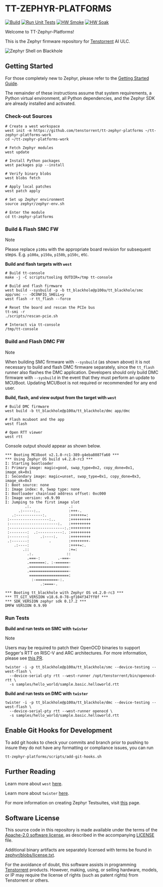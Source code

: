 # TT-ZEPHYR-PLATFORMS

[![Build](https://github.com/tenstorrent/tt-zephyr-platforms/actions/workflows/build-fw.yml/badge.svg?branch=main)](https://github.com/tenstorrent/tt-zephyr-platforms/actions/workflows/build-fw.yml)
[![Run Unit Tests](https://github.com/tenstorrent/tt-zephyr-platforms/actions/workflows/run-unit-tests.yml/badge.svg?branch=main)](https://github.com/tenstorrent/tt-zephyr-platforms/actions/workflows/run-unit-tests.yml)
[![HW Smoke](https://github.com/tenstorrent/tt-zephyr-platforms/actions/workflows/hardware-smoke.yml/badge.svg?branch=main)](https://github.com/tenstorrent/tt-zephyr-platforms/actions/workflows/hardware-smoke.yml)
[![HW Soak](https://github.com/tenstorrent/tt-zephyr-platforms/actions/workflows/hardware-long.yml/badge.svg?branch=main)](https://github.com/tenstorrent/tt-zephyr-platforms/actions/workflows/hardware-long.yml)

Welcome to TT-Zephyr-Platforms!

This is the Zephyr firmware repository for [Tenstorrent](https://tenstorrent.com) AI ULC.

![Zephyr Shell on Blackhole](./doc/img/shell.gif)

## Getting Started

For those completely new to Zephyr, please refer to the
[Getting Started Guide](https://docs.zephyrproject.org/latest/develop/getting_started/index.html).

The remainder of these instructions assume that system requirements, a Python virtual environment,
all Python dependencies, and the Zephyr SDK are already installed and activated.

### Check-out Sources

```shell
# Create a west workspace
west init -m https://github.com/tenstorrent/tt-zephyr-platforms ~/tt-zephyr-platforms-work
cd ~/tt-zephyr-platforms-work

# Fetch Zephyr modules
west update

# Install Python packages
west packages pip --install

# Verify binary blobs
west blobs fetch

# Apply local patches
west patch apply

# Set up Zephyr environment
source zephyr/zephyr-env.sh

# Enter the module
cd tt-zephyr-platforms
```

### Build & Flash SMC FW

> [!NOTE]
> Please replace `p100a` with the appropriate board revision for subsequent steps.
> E.g. `p100a`, `p150a`, `p150b`, `p150c`, etc.

**Build and flash targets with `west`**

```shell
# Build tt-console
make -j -C scripts/tooling OUTDIR=/tmp tt-console

# Build and flash firmware
west build --sysbuild -p -b tt_blackhole@p100a/tt_blackhole/smc app/smc -- -DCONFIG_SHELL=y
west flash -r tt_flash --force

# Reset the board and rescan the PCIe bus
tt-smi -r
./scripts/rescan-pcie.sh

# Interact via tt-console
/tmp/tt-console
```

### Build and Flash DMC FW

> [!NOTE]
> When building SMC firmware with `--sysbuild` (as shown above) it is not necessary to build and
> flash DMC firmware separately, since the `tt_flash` runner also flashes the DMC application.
> Developers should only build DMC firmware with `--sysbuild` in the event that they must perform
> an update to MCUBoot. Updating MCUBoot is not required or recommended for any end user.

**Build, flash, and view output from the target with `west`**
```shell
# Build DMC firmware
west build -b tt_blackhole@p100a/tt_blackhole/dmc app/dmc

# Flash mcuboot and the app
west flash

# Open RTT viewer
west rtt
```

Console output should appear as shown below.
```shell
*** Booting MCUboot v2.1.0-rc1-389-g4eba8087fa60 ***
*** Using Zephyr OS build v4.2.0-rc3 ***
I: Starting bootloader
I: Primary image: magic=good, swap_type=0x2, copy_done=0x1, image_ok=0x1
I: Secondary image: magic=unset, swap_type=0x1, copy_done=0x3, image_ok=0x3
I: Boot source: none
I: Image index: 0, Swap type: none
I: Bootloader chainload address offset: 0xc000
I: Image version: v0.9.99
I: Jumping to the first image slot
         .:.                 .:
      .:-----:..             :+++-.
   .:------------:.          :++++++=:
 :------------------:..      :+++++++++
 :----------------------:.   :+++++++++
 :-------------------------:.:+++++++++
 :--------:  .:-----------:. :+++++++++
 :--------:     .:----:.     :+++++++++
 .:-------:         .        :++++++++-
    .:----:                  :++++=:.
        .::                  :+=:
          .:.               ::
          .===-:        .-===-
          .=======:. :-======-
          .==================-
          .==================-
           ==================:
            :-==========-:.
                .:====-.

*** Booting tt_blackhole with Zephyr OS v4.2.0-rc3 ***
*** TT_GIT_VERSION v18.6.0-78-gf104f347ff0f ***
*** SDK_VERSION zephyr sdk 0.17.2 ***
DMFW VERSION 0.9.99
```

### Run Tests

**Build and run tests on SMC with `twister`**

> [!NOTE]
> Users may be required to patch their OpenOCD binaries to support Segger's RTT on RISC-V and ARC
> architectures. For more information, please see
> [this PR](https://github.com/zephyrproject-rtos/openocd/pull/66).

```shell
twister -i -p tt_blackhole@p100a/tt_blackhole/smc --device-testing --west-flash \
  --device-serial-pty rtt --west-runner /opt/tenstorrent/bin/openocd-rtt \
  -s samples/hello_world/sample.basic.helloworld.rtt
```

**Build and run tests on DMC with `twister`**

```shell
twister -i -p tt_blackhole@p100a/tt_blackhole/dmc --device-testing --west-flash \
  --device-serial-pty rtt --west-runner openocd \
  -s samples/hello_world/sample.basic.helloworld.rtt
```

## Enable Git Hooks for Development

To add git hooks to check your commits and branch prior to pushing to insure
they do not have any formatting or compliance issues, you can run

```shell
tt-zephyr-platforms/scripts/add-git-hooks.sh
```

## Further Reading

Learn more about `west`
[here](https://docs.zephyrproject.org/latest/develop/west/index.html).

Learn more about `twister`
[here](https://docs.zephyrproject.org/latest/develop/test/twister.html).

For more information on creating Zephyr Testsuites, visit
[this](https://docs.zephyrproject.org/latest/develop/test/ztest.html) page.

## Software License

This source code in this repository is made available under the terms of the
[Apache-2.0 software license](https://www.apache.org/licenses/LICENSE-2.0), as described in the
accompanying [LICENSE](LICENSE) file.

Additional binary artifacts are separately licensed with terms be found in
[zephyr/blobs/license.txt](zephyr/blobs/license.txt).

For the avoidance of doubt, this software assists in programming
[Tenstorrent](https://tenstorrent.com) products. However, making, using, or selling hardware,
models, or IP may require the license of rights (such as patent rights) from Tenstorrent or
others.
